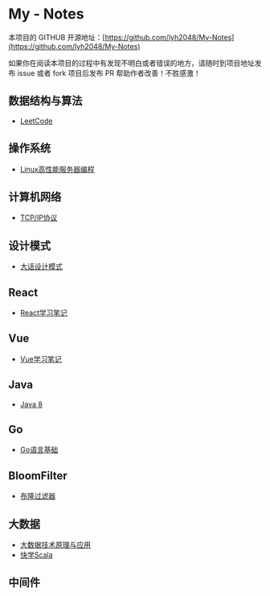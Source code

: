 # My - Notes

本项目的 GITHUB 开源地址：[https://github.com/lyh2048/My-Notes](https://github.com/lyh2048/My-Notes)

如果你在阅读本项目的过程中有发现不明白或者错误的地方，请随时到项目地址发布 issue 或者 fork 项目后发布 PR 帮助作者改善！不胜感激！

## 数据结构与算法

- [LeetCode](数据结构与算法/LeetCode.md)

## 操作系统

- [Linux高性能服务器编程](操作系统/Linux高性能服务器编程.md)

## 计算机网络

- [TCP/IP协议](计算机网络/TCP_IP协议.md)

## 设计模式

- [大话设计模式](设计模式/大话设计模式.md)

## React

- [React学习笔记](React/React学习笔记.md)

## Vue

- [Vue学习笔记](Vue/Vue学习笔记.md)

## Java

- [Java 8](Java/Java8.md)

## Go

- [Go语言基础](Go/Go语言基础.md)

## BloomFilter

- [布隆过滤器](BloomFilter/布隆过滤器.md)

## 大数据

- [大数据技术原理与应用](BigData/大数据技术原理与应用.md)
- [快学Scala](BigData/快学Scala.md)

## 中间件
